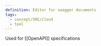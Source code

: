 ```yaml
---
definition: Editor for swagger documents
tags:
  - concept/SRE/cloud
  - tool
---
```

Used for [[OpenAPI]] specifications
